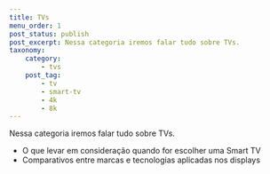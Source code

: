 ```yaml
---
title: TVs
menu_order: 1
post_status: publish
post_excerpt: Nessa categoria iremos falar tudo sobre TVs.
taxonomy:
    category:
        - tvs
    post_tag:
        - tv
        - smart-tv
        - 4k
        - 8k
---
```


Nessa categoria iremos falar tudo sobre TVs.

- O que levar em consideração quando for escolher uma Smart TV
- Comparativos entre marcas e tecnologias aplicadas nos displays